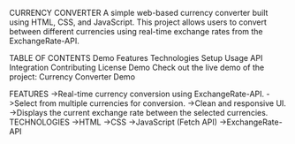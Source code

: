 CURRENCY CONVERTER
A simple web-based currency converter built using HTML, CSS, and JavaScript.
This project allows users to convert between different currencies using real-time exchange rates from the ExchangeRate-API.

TABLE OF CONTENTS
Demo
Features
Technologies
Setup
Usage
API Integration
Contributing
License
Demo
Check out the live demo of the project: Currency Converter Demo

FEATURES
->Real-time currency conversion using ExchangeRate-API.
->Select from multiple currencies for conversion.
->Clean and responsive UI.
->Displays the current exchange rate between the selected currencies.
TECHNOLOGIES
->HTML
->CSS
->JavaScript (Fetch API)
->ExchangeRate-API
